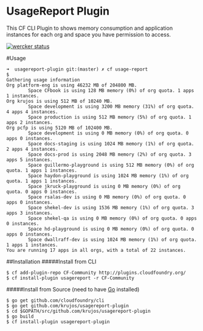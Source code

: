 # UsageReport Plugin
This CF CLI Plugin to shows memory consumption and application instances for each org and space you have permission to access.

[![wercker status](https://app.wercker.com/status/8881b5530809e3636080d2df6433aada/s/master "wercker status")](https://app.wercker.com/project/bykey/8881b5530809e3636080d2df6433aada)


#Usage

```
➜  usagereport-plugin git:(master) ✗ cf usage-report                                                                                                                               $
Gathering usage information
Org platform-eng is using 46232 MB of 204800 MB.
        Space CFbook is using 128 MB memory (0%) of org quota. 1 apps 1 instances.
Org krujos is using 512 MB of 10240 MB.
        Space development is using 3200 MB memory (31%) of org quota. 4 apps 4 instances.
        Space production is using 512 MB memory (5%) of org quota. 1 apps 2 instances.
Org pcfp is using 5120 MB of 102400 MB.
        Space development is using 0 MB memory (0%) of org quota. 0 apps 0 instances.
        Space docs-staging is using 1024 MB memory (1%) of org quota. 2 apps 4 instances.
        Space docs-prod is using 2048 MB memory (2%) of org quota. 3 apps 5 instances.
        Space guillermo-playground is using 512 MB memory (0%) of org quota. 1 apps 1 instances.
        Space haydon-playground is using 1024 MB memory (1%) of org quota. 1 apps 1 instances.
        Space jkruck-playground is using 0 MB memory (0%) of org quota. 0 apps 0 instances.
        Space rsalas-dev is using 0 MB memory (0%) of org quota. 0 apps 0 instances.
        Space shekel-dev is using 1536 MB memory (1%) of org quota. 3 apps 3 instances.
        Space shekel-qa is using 0 MB memory (0%) of org quota. 0 apps 0 instances.
        Space hd-playground is using 0 MB memory (0%) of org quota. 0 apps 0 instances.
        Space dwallraff-dev is using 1024 MB memory (1%) of org quota. 1 apps 1 instances.
You are running 17 apps in all orgs, with a total of 22 instances.
```

##Installation
#####Install from CLI 
  ```
  $ cf add-plugin-repo CF-Community http://plugins.cloudfoundry.org/
  $ cf install-plugin usagereport -r CF-Community
  ```


#####Install from Source (need to have [Go](http://golang.org/dl/) installed)
  ```
  $ go get github.com/cloudfoundry/cli
  $ go get github.com/krujos/usagereport-plugin
  $ cd $GOPATH/src/github.com/krujos/usagereport-plugin
  $ go build
  $ cf install-plugin usagereport-plugin
  ```
